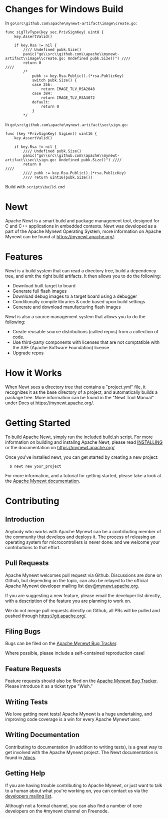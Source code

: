 <!--
#
# Licensed to the Apache Software Foundation (ASF) under one
# or more contributor license agreements.  See the NOTICE file
# distributed with this work for additional information
# regarding copyright ownership.  The ASF licenses this file
# to you under the Apache License, Version 2.0 (the
# "License"); you may not use this file except in compliance
# with the License.  You may obtain a copy of the License at
#
# http://www.apache.org/licenses/LICENSE-2.0
#
# Unless required by applicable law or agreed to in writing,
# software distributed under the License is distributed on an
# "AS IS" BASIS, WITHOUT WARRANTIES OR CONDITIONS OF ANY
#  KIND, either express or implied.  See the License for the
# specific language governing permissions and limitations
# under the License.
#
-->

# Changes for Windows Build

In `go\src\github.com\apache\mynewt-artifact\image\create.go`:
```
func sigTlvType(key sec.PrivSignKey) uint8 {
	key.AssertValid()

	if key.Rsa != nil {
		//// Undefined pubk.Size()
		panic("go\\src\\github.com\\apache\\mynewt-artifact\\image\\create.go: Undefined pubk.Size()") ////
		return 0                                                                                  ////
		/*
			pubk := key.Rsa.Public().(*rsa.PublicKey)
			switch pubk.Size() {
			case 256:
				return IMAGE_TLV_RSA2048
			case 384:
				return IMAGE_TLV_RSA3072
			default:
				return 0
			}
		*/
```

In `go\src\github.com\apache\mynewt-artifact\sec\sign.go`:
```
func (key *PrivSignKey) SigLen() uint16 {
	key.AssertValid()

	if key.Rsa != nil {
		//// Undefined pubk.Size()
		panic("go\\src\\github.com\\apache\\mynewt-artifact\\sec\\sign.go: Undefined pubk.Size()") ////
		return 0                                                                              ////
		//// pubk := key.Rsa.Public().(*rsa.PublicKey)
		//// return uint16(pubk.Size())

```

Build with `scripts\build.cmd`

# Newt

Apache Newt is a smart build and package management tool, designed for C and C++
applications in embedded contexts.  Newt was developed as a part of the
Apache Mynewt Operating System, more information on Apache Mynewt can be found
at https://mynewt.apache.org/.

# Features

Newt is a build system that can read a directory tree, build a dependency tree, and emit the right build artifacts. It then allows you to do the following:

* Download built target to board
* Generate full flash images
* Download debug images to a target board using a debugger
* Conditionally compile libraries & code based upon build settings
* Generate and download manufacturing flash images

Newt is also a source management system that allows you to do the following:

* Create reusable source distributions (called repos) from a collection of code.
* Use third-party components with licenses that are not comptatible with the ASF (Apache Software Foundation) license
* Upgrade repos


# How it Works

When Newt sees a directory tree that contains a "project.yml" file, it recognizes it as the base directory of a project, and automatically builds a package tree.
More information can be found in the "Newt Tool Manual" under Docs at https://mynewt.apache.org/.


# Getting Started

To build Apache Newt, simply run the included build.sh script.  For more
information on building and installng Apache Newt, please read
[INSTALLING](/INSTALLING.md) or the documentation on https://mynewt.apache.org/

Once you've installed newt, you can get started by creating a new project:

```no-highlight
  $ newt new your_project
```

For more information, and a tutorial for getting started, please take a look at
the [Apache Mynewt documentation](https://mynewt.apache.org/os/get_started/introduction/).



# Contributing

## Introduction

Anybody who works with Apache Mynewt can be a contributing member of the
community that develops and deploys it.  The process of releasing an operating
system for microcontrollers is never done: and we welcome your contributions
to that effort.

## Pull Requests

Apache Mynewt welcomes pull request via Github.  Discussions are done on Github,
but depending on the topic, can also be relayed to the official Apache Mynewt
developer mailing list dev@mynewt.apache.org.

If you are suggesting a new feature, please email the developer list directly,
with a description of the feature you are planning to work on.

We do not merge pull requests directly on Github, all PRs will be pulled and
pushed through https://git.apache.org/.

## Filing Bugs

Bugs can be filed on the
[Apache Mynewt Bug Tracker](https://issues.apache.org/jira/browse/MYNEWT).

Where possible, please include a self-contained reproduction case!

## Feature Requests

Feature requests should also be filed on the
[Apache Mynewt Bug Tracker](https://issues.apache.org/jira/browse/MYNEWT).
Please introduce it as a ticket type "Wish."

## Writing Tests

We love getting newt tests!  Apache Mynewt is a huge undertaking, and improving
code coverage is a win for every Apache Mynewt user.

## Writing Documentation

Contributing to documentation (in addition to writing tests), is a great way
to get involved with the Apache Mynewt project. The Newt documentation is found 
in [/docs](/docs).

## Getting Help

If you are having trouble contributing to Apache Mynewt, or just want to talk
to a human about what you're working on, you can contact us via the
[developers mailing list](mailto:dev@mynewt.apache.org).

Although not a formal channel, you can also find a number of core developers
on the #mynewt channel on Freenode.
